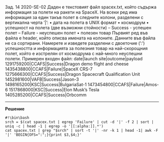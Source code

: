 Зад. 14 2020-SE-02
Даден е текстовият файл spacex.txt, който съдържа информация за полети на ракети на SpaceX.
На всеки ред има информация за един такъв полет в следните колони, разделени с вертикална черта ’|’: 
• дата на полета в UNIX формат • космодрум 
• успешност на полета (две възможни стойности)
– Success - успешен полет
– Failure - неуспешен полет 
• полезен товар Първият ред във файла e header, който описва имената на колоните. 
Данните във файла не са сортирани.
Намерете и изведете разделени с двоеточие (’:’) успешността и информацията за полезния товар на най-скорощния полет,
който е изстрелян от космодрума с най-много неуспешни полети.
Примерен входен файл: 
date|launch site|outcome|payload 
1291759200|CCAFS|Success|Dragon demo flight and cheese 
1435438800|CCAFS|Failure|SpaceX CRS-7 
1275666300|CCAFS|Success|Dragon Spacecraft Qualification Unit 
1452981600|VAFB|Success|Jason-3 
1498165200|KSC|Success|BulgariaSat-1 
1473454800|CCAFS|Failure|Amos-6 
1517868000|KSC|Success|Elon Musk’s Tesla 
1405285200|CCAFS|Success|Orbcomm

---
**Решение**
```
#!\bin\bash
srch = $(cat spacex.txt | egrep 'Failure' | cut -d '|' -f 2 | sort | uniq -c | head -1 | egrep -o '[[:alpha:]].*')
cat spacex.txt | grep "$srch" | sort -t '|' -nr -k 1 | head -1| awk -F '|' 'BEGIN{OFS=":";}{print $3,$4;}'
```
